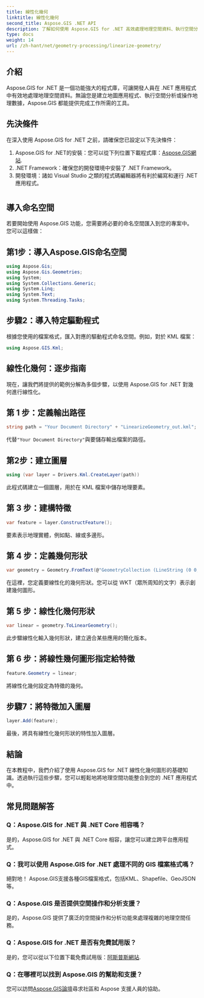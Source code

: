```yaml
---
title: 線性化幾何
linktitle: 線性化幾何
second_title: Aspose.GIS .NET API
description: 了解如何使用 Aspose.GIS for .NET 高效處理地理空間資料、執行空間分析以及在 .NET 應用程式中操作地理。
type: docs
weight: 14
url: /zh-hant/net/geometry-processing/linearize-geometry/
---
```

## 介紹
Aspose.GIS for .NET 是一個功能強大的程式庫，可讓開發人員在 .NET 應用程式中有效地處理地理空間資料。無論您是建立地圖應用程式、執行空間分析或操作地理數據，Aspose.GIS 都能提供完成工作所需的工具。
## 先決條件
在深入使用 Aspose.GIS for .NET 之前，請確保您已設定以下先決條件：
1. Aspose.GIS for .NET的安裝：您可以從下列位置下載程式庫：[Aspose.GIS網站](https://releases.aspose.com/gis/net/).
2. .NET Framework：確保您的開發環境中安裝了 .NET Framework。
3. 開發環境：諸如 Visual Studio 之類的程式碼編輯器將有利於編寫和運行 .NET 應用程式。
#
## 導入命名空間
若要開始使用 Aspose.GIS 功能，您需要將必要的命名空間匯入到您的專案中。您可以這樣做：
## 第1步：導入Aspose.GIS命名空間
```csharp
using Aspose.Gis;
using Aspose.Gis.Geometries;
using System;
using System.Collections.Generic;
using System.Linq;
using System.Text;
using System.Threading.Tasks;
```
## 步驟2：導入特定驅動程式
根據您使用的檔案格式，匯入對應的驅動程式命名空間。例如，對於 KML 檔案：
```csharp
using Aspose.GIS.Kml;
```
## 線性化幾何：逐步指南
現在，讓我們將提供的範例分解為多個步驟，以使用 Aspose.GIS for .NET 對幾何進行線性化。
## 第 1 步：定義輸出路徑
```csharp
string path = "Your Document Directory" + "LinearizeGeometry_out.kml";
```
代替`"Your Document Directory"`與要儲存輸出檔案的路徑。
## 第2步：建立圖層
```csharp
using (var layer = Drivers.Kml.CreateLayer(path))
```
此程式碼建立一個圖層，用於在 KML 檔案中儲存地理要素。
## 第 3 步：建構特徵
```csharp
var feature = layer.ConstructFeature();
```
要素表示地理實體，例如點、線或多邊形。
## 第 4 步：定義幾何形狀
```csharp
var geometry = Geometry.FromText(@"GeometryCollection (LineString (0 0, 1 1, 2 0),CompoundCurve ((4 0, 5 1), CircularString (5 1, 6 2, 7 1)))");
```
在這裡，您定義要線性化的幾何形狀。您可以從 WKT（眾所周知的文字）表示創建幾何圖形。
## 第 5 步：線性化幾何形狀
```csharp
var linear = geometry.ToLinearGeometry();
```
此步驟線性化輸入幾何形狀，建立適合某些應用的簡化版本。
## 第 6 步：將線性幾何圖形指定給特徵
```csharp
feature.Geometry = linear;
```
將線性化幾何設定為特徵的幾何。
## 步驟7：將特徵加入圖層
```csharp
layer.Add(feature);
```
最後，將具有線性化幾何形狀的特性加入圖層。

## 結論
在本教程中，我們介紹了使用 Aspose.GIS for .NET 線性化幾何圖形的基礎知識。透過執行這些步驟，您可以輕鬆地將地理空間功能整合到您的 .NET 應用程式中。
## 常見問題解答
### Q：Aspose.GIS for .NET 與 .NET Core 相容嗎？
是的，Aspose.GIS for .NET 與 .NET Core 相容，讓您可以建立跨平台應用程式。
### Q：我可以使用 Aspose.GIS for .NET 處理不同的 GIS 檔案格式嗎？
絕對地！ Aspose.GIS支援各種GIS檔案格式，包括KML、Shapefile、GeoJSON等。
### Q：Aspose.GIS 是否提供空間操作和分析支援？
是的，Aspose.GIS 提供了廣泛的空間操作和分析功能來處理複雜的地理空間任務。
### Q：Aspose.GIS for .NET 是否有免費試用版？
是的，您可以從以下位置下載免費試用版：[阿斯普斯網站](https://releases.aspose.com/).
### Q：在哪裡可以找到 Aspose.GIS 的幫助和支援？
您可以訪問[Aspose.GIS論壇](https://forum.aspose.com/c/gis/33)尋求社區和 Aspose 支援人員的協助。